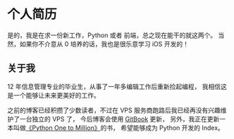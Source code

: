 # 个人简历

是的，我是在求一份新工作，Python 或者 前端，总之现在能干的就这两个。
当然，如果你不介意从 0 培养的话，我也是很乐意学习 iOS 开发的！


## 关于我

12 年信息管理专业的毕业生，从事了一年多编辑工作后重新捡起编程，
我相信这是一个能够让未来更美好的工作。

之前的博客已经积攒了少数读者，不过在 VPS 服务商跑路后我已经再没有兴趣维护了一台独立的 VPS 了，
今后博客会使用 [GitBook](http://blog.windrunner.info/) 更新，
另外，我正在更新一本叫做[《Python One to Million》](http://py.windrunner.info/)的书，
希望能够成为 Python 开发的 Index。
